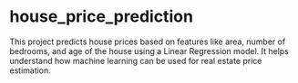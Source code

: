 # house_price_prediction
This project predicts house prices based on features like area, number of bedrooms, and age of the house using a Linear Regression model. It helps understand how machine learning can be used for real estate price estimation.
